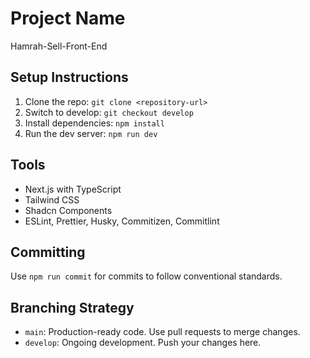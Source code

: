 # Project Name
Hamrah-Sell-Front-End

## Setup Instructions
1. Clone the repo: `git clone <repository-url>`
2. Switch to develop: `git checkout develop`
3. Install dependencies: `npm install`
4. Run the dev server: `npm run dev`

## Tools
- Next.js with TypeScript
- Tailwind CSS
- Shadcn Components
- ESLint, Prettier, Husky, Commitizen, Commitlint

## Committing
Use `npm run commit` for commits to follow conventional standards.

## Branching Strategy
- `main`: Production-ready code. Use pull requests to merge changes.
- `develop`: Ongoing development. Push your changes here.